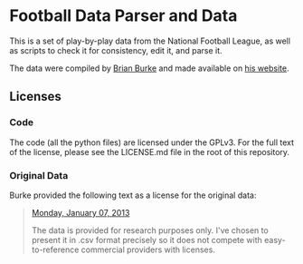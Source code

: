 # Football Data Parser and Data

This is a set of play-by-play data from the National Football League, as well
as scripts to check it for consistency, edit it, and parse it.

The data were compiled by [Brian Burke](http://www.advancednflstats.com/2008/02/about-author.html)
and made available on [his website](http://www.advancednflstats.com/2010/04/play-by-play-data.html).

## Licenses

### Code

The code (all the python files) are licensed under the GPLv3. For the full text
of the license, please see the LICENSE.md file in the root of this repository.

### Original Data

Burke provided the following text as a license for the original data:

> [Monday, January 07, 2013](http://www.advancednflstats.com/2010/04/play-by-play-data.html?showComment=1357609494867#c7108589146909838552)
> 
> The data is provided for research purposes only. I've chosen to present it in
> .csv format precisely so it does not compete with easy-to-reference commercial
> providers with licenses.
